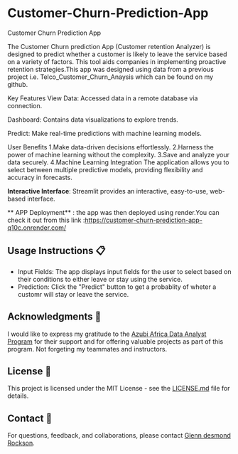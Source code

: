 # Customer-Churn-Prediction-App
Customer Churn Prediction App

The Customer Churn prediction App (Customer retention Analyzer) is designed to predict whether a customer is likely to leave the service based on a variety of factors. This tool aids companies in implementing proactive retention strategies.This app was designed using data from a previous project i.e. Telco_Customer_Churn_Anaysis which can be found on my github.

Key Features
View Data: Accessed data in a remote database via connection.

Dashboard: Contains data visualizations to explore trends.

Predict: Make real-time predictions with machine learning models.

User Benefits
1.Make data-driven decisions effortlessly.
2.Harness the power of machine learning without the complexity.
3.Save and analyze your data securely.
4.Machine Learning Integration
The application allows you to select between multiple predictive models, providing flexibility and accuracy in forecasts.




**Interactive Interface**: Streamlit provides an interactive, easy-to-use, web-based interface.

** APP Deployment** : the app was then deployed using render.You can check it out from this link :https://customer-churn-prediction-app-q10c.onrender.com/

## Usage Instructions 📋

- Input Fields: The app displays input fields for the user to select based on their conditions to either leave or stay using the service.
- Prediction: Click the "Predict" button to get a probablity of wheter a customr will stay or leave the service.



## Acknowledgments 🙏

I would like to express my gratitude to the [Azubi Africa Data Analyst Program](https://www.azubiafrica.org/data-analytics) for their support and for offering valuable projects as part of this program. Not forgeting my teammates and instructors.

## License 📜

This project is licensed under the MIT License - see the [LICENSE.md](LICENSE.md) file for details.

## Contact 📧

For questions, feedback, and collaborations, please contact [Glenn desmond Rockson](joojoakorful@gmail.com).